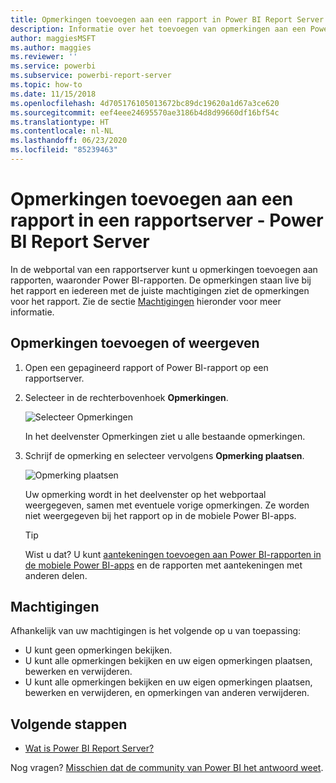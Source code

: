 ```yaml
---
title: Opmerkingen toevoegen aan een rapport in Power BI Report Server
description: Informatie over het toevoegen van opmerkingen aan een Power BI- of een gepagineerd rapport op een Power BI Report Server of SQL Server Reporting Services-rapportserver.
author: maggiesMSFT
ms.author: maggies
ms.reviewer: ''
ms.service: powerbi
ms.subservice: powerbi-report-server
ms.topic: how-to
ms.date: 11/15/2018
ms.openlocfilehash: 4d705176105013672bc89dc19620a1d67a3ce620
ms.sourcegitcommit: eef4eee24695570ae3186b4d8d99660df16bf54c
ms.translationtype: HT
ms.contentlocale: nl-NL
ms.lasthandoff: 06/23/2020
ms.locfileid: "85239463"
---
```

# <a name="add-comments-to-a-report-in-a-report-server---power-bi-report-server"></a>Opmerkingen toevoegen aan een rapport in een rapportserver - Power BI Report Server

In de webportal van een rapportserver kunt u opmerkingen toevoegen aan rapporten, waaronder Power BI-rapporten. De opmerkingen staan live bij het rapport en iedereen met de juiste machtigingen ziet de opmerkingen voor het rapport. Zie de sectie [Machtigingen](#permissions) hieronder voor meer informatie.

## <a name="add-or-view-comments"></a>Opmerkingen toevoegen of weergeven

1. Open een gepagineerd rapport of Power BI-rapport op een rapportserver.
2. Selecteer in de rechterbovenhoek **Opmerkingen**.

    ![Selecteer Opmerkingen](media/add-comments/report-server-web-portal-comments-button.png)

    In het deelvenster Opmerkingen ziet u alle bestaande opmerkingen.
3. Schrijf de opmerking en selecteer vervolgens **Opmerking plaatsen**.

    ![Opmerking plaatsen](media/add-comments/report-server-web-portal-comments-pane.png)

    Uw opmerking wordt in het deelvenster op het webportaal weergegeven, samen met eventuele vorige opmerkingen. Ze worden niet weergegeven bij het rapport op in de mobiele Power BI-apps.

   > [!TIP]
   > Wist u dat? U kunt [aantekeningen toevoegen aan Power BI-rapporten in de mobiele Power BI-apps](../consumer/mobile/mobile-annotate-and-share-a-tile-from-the-mobile-apps.md) en de rapporten met aantekeningen met anderen delen.

## <a name="permissions"></a>Machtigingen

Afhankelijk van uw machtigingen is het volgende op u van toepassing:

* U kunt geen opmerkingen bekijken.
* U kunt alle opmerkingen bekijken en uw eigen opmerkingen plaatsen, bewerken en verwijderen.
* U kunt alle opmerkingen bekijken en uw eigen opmerkingen plaatsen, bewerken en verwijderen, en opmerkingen van anderen verwijderen.

## <a name="next-steps"></a>Volgende stappen
* [Wat is Power BI Report Server?](get-started.md)  

Nog vragen? [Misschien dat de community van Power BI het antwoord weet](https://community.powerbi.com/).

